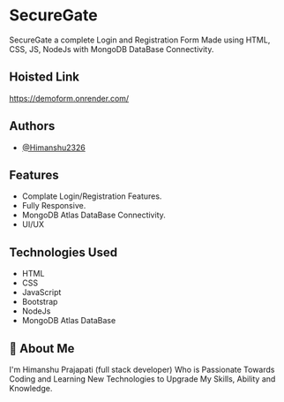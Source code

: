 
# SecureGate 
SecureGate a complete Login and Registration Form Made using HTML, CSS, JS, NodeJs with MongoDB DataBase Connectivity.


## Hoisted Link

https://demoform.onrender.com/


## Authors

- [@Himanshu2326](https://github.com/Himanshu2326)


## Features

- Complate Login/Registration Features.
- Fully Responsive.
- MongoDB Atlas DataBase Connectivity.
- UI/UX


## Technologies Used

- HTML
- CSS
- JavaScript
- Bootstrap
- NodeJs
- MongoDB Atlas DataBase
## 🚀 About Me
I'm Himanshu Prajapati (full stack developer) Who is Passionate Towards Coding and Learning New Technologies to Upgrade My Skills, Ability and Knowledge.
